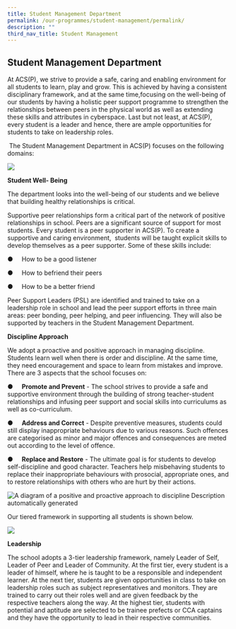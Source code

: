 ```yaml
---
title: Student Management Department
permalink: /our-programmes/student-management/permalink/
description: ""
third_nav_title: Student Management
---
```


##  Student Management Department

At ACS(P), we strive to provide a safe, caring and enabling environment for all students to learn, play and grow. This is achieved by having a consistent disciplinary framework, and at the same time,focusing on the well-being of our students by having a holistic peer support programme to strengthen the relationships between peers in the physical world as well as extending these skills and attributes in cyberspace. Last but not least, at ACS(P), every student is a leader and hence, there are ample opportunities for students to take on leadership roles.

 The Student Management Department in ACS(P) focuses on the following domains:

![](file:///C:/Users/S27193~1/AppData/Local/Temp/msohtmlclip1/01/clip_image002.gif)

**Student Well- Being**

The department looks into the well-being of our students and we believe that building healthy relationships is critical.

Supportive peer relationships form a critical part of the network of positive relationships in school. Peers are a significant source of support for most students. Every student is a peer supporter in ACS(P). To create a supportive and caring environment,  students will be taught explicit skills to develop themselves as a peer supporter. Some of these skills include:

●     How to be a good listener

●     How to befriend their peers

●     How to be a better friend

Peer Support Leaders (PSL) are identified and trained to take on a leadership role in school and lead the peer support efforts in three main areas: peer bonding, peer helping, and peer influencing. They will also be supported by teachers in the Student Management Department.

**Discipline Approach**

We adopt a proactive and positive approach in managing discipline. Students learn well when there is order and discipline. At the same time, they need encouragement and space to learn from mistakes and improve. There are 3 aspects that the school focuses on:

●     **Promote and Prevent** - The school strives to provide a safe and supportive environment through the building of strong teacher-student relationships and infusing peer support and social skills into curriculums as well as co-curriculum.

●     **Address and Correct** \- Despite preventive measures, students could still display inappropriate behaviours due to various reasons. Such offences are categorised as minor and major offences and consequences are meted out according to the level of offence.

●     **Replace and Restore** - The ultimate goal is for students to develop self-discipline and good character. Teachers help misbehaving students to replace their inappropriate behaviours with prosocial, appropriate ones, and to restore relationships with others who are hurt by their actions.

![A diagram of a positive and proactive approach to discipline
Description automatically generated](file:///C:/Users/S27193~1/AppData/Local/Temp/msohtmlclip1/01/clip_image004.jpg)

Our tiered framework in supporting all students is shown below.

![](file:///C:/Users/S27193~1/AppData/Local/Temp/msohtmlclip1/01/clip_image005.gif)

**Leadership**

The school adopts a 3-tier leadership framework, namely Leader of Self, Leader of Peer and Leader of Community. At the first tier, every student is a leader of himself, where he is taught to be a responsible and independent learner. At the next tier, students are given opportunities in class to take on leadership roles such as subject representatives and monitors. They are trained to carry out their roles well and are given feedback by the respective teachers along the way. At the highest tier, students with potential and aptitude are selected to be trainee prefects or CCA captains and they have the opportunity to lead in their respective communities.